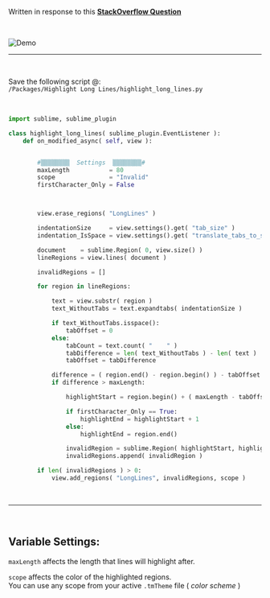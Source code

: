 Written in response to this [**StackOverflow Question**](http://stackoverflow.com/questions/37855139/can-you-highlight-a-character-after-a-certain-length-in-sublime-text)

&nbsp;

![Demo](http://i.stack.imgur.com/bK4a9.gif)

-----

&nbsp;

Save the following script @:  
`/Packages/Highlight Long Lines/highlight_long_lines.py`

&nbsp;

```python
import sublime, sublime_plugin

class highlight_long_lines( sublime_plugin.EventListener ):
	def on_modified_async( self, view ):


		#▒▒▒▒▒▒▒▒  Settings  ▒▒▒▒▒▒▒▒#
		maxLength           = 80
		scope               = "Invalid"
		firstCharacter_Only = False



		view.erase_regions( "LongLines" )

		indentationSize     = view.settings().get( "tab_size" )
		indentation_IsSpace = view.settings().get( "translate_tabs_to_spaces" )

		document    = sublime.Region( 0, view.size() )
		lineRegions = view.lines( document )

		invalidRegions = []

		for region in lineRegions:

			text = view.substr( region )
			text_WithoutTabs = text.expandtabs( indentationSize )

			if text_WithoutTabs.isspace():
				tabOffset = 0
			else:
				tabCount = text.count( "	" )
				tabDifference = len( text_WithoutTabs ) - len( text )
				tabOffset = tabDifference

			difference = ( region.end() - region.begin() ) - tabOffset
			if difference > maxLength:

				highlightStart = region.begin() + ( maxLength - tabOffset )

				if firstCharacter_Only == True:
					highlightEnd = highlightStart + 1
				else:
					highlightEnd = region.end()

				invalidRegion = sublime.Region( highlightStart, highlightEnd )
				invalidRegions.append( invalidRegion )

		if len( invalidRegions ) > 0:
			view.add_regions( "LongLines", invalidRegions, scope )
```

&nbsp;

-----

&nbsp;

## Variable Settings:

`maxLength` affects the length that lines will highlight after.

`scope` affects the color of the highlighted regions.  
You can use any scope from your active `.tmTheme` file ( *color scheme* )
